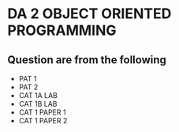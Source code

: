 # DA 2 OBJECT ORIENTED PROGRAMMING

## Question are from the following 
* PAT 1
* PAT 2 
* CAT 1A LAB 
* CAT 1B LAB 
* CAT 1 PAPER 1 
* CAT 1 PAPER 2
